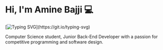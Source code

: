 # Hi, I'm Amine Bajji 💻
 [![Typing SVG](https://readme-typing-svg.herokuapp.com?font=comfortaa&color=016EEA&size=24&width=500&lines=CS+Student;Junior+Back+End+Engineer;Nice+to+meet+you...)](https://git.io/typing-svg)

Computer Science student, Junior Back-End Developer with a passion for competitive programming and software design. 
